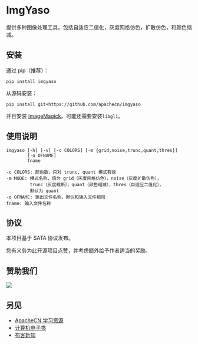 # ImgYaso

提供多种图像处理工具，包括自适应二值化，灰度网格仿色，扩散仿色，和颜色缩减。

## 安装

通过 pip（推荐）：

```
pip install imgyaso
```

从源码安装：

```
pip install git+https://github.com/apachecn/imgyaso
```

并且安装 [ImageMagick](https://imagemagick.org/script/download.php)。可能还需要安装`libgl1`。

## 使用说明

```
imgyaso [-h] [-v] [-c COLORS] [-m {grid,noise,trunc,quant,thres}]
        [-o OFNAME]
        fname
        
-c COLORS: 颜色数，只对 trunc, quant 模式有效
-m MODE: 模式名称，值为 grid（灰度网格仿色），noise（灰度扩散仿色），
         trunc（灰度截断），quant（颜色缩减），thres（自适应二值化），
         默认为 quant
-o OFNAME: 输出文件名称，默认和输入文件相同
fname: 输入文件名称
```

## 协议

本项目基于 SATA 协议发布。

您有义务为此开源项目点赞，并考虑额外给予作者适当的奖励。

## 赞助我们

![](https://home.apachecn.org/img/about/donate.jpg)

## 另见

+   [ApacheCN 学习资源](https://docs.apachecn.org/)
+   [计算机电子书](http://it-ebooks.flygon.net)
+   [布客新知](http://flygon.net/ixinzhi/)
